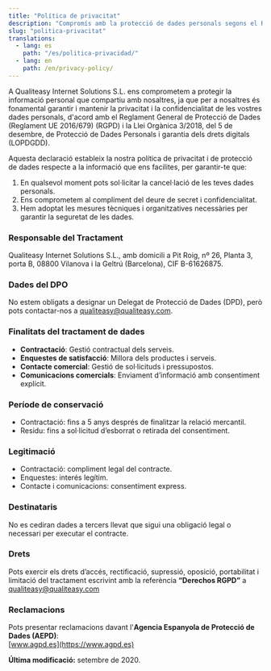 ```yaml
---
title: "Política de privacitat"
description: "Compromís amb la protecció de dades personals segons el RGPD i la LOPDGDD."
slug: "politica-privacitat"
translations:
  - lang: es
    path: "/es/politica-privacidad/"
  - lang: en
    path: /en/privacy-policy/
---
```


A Qualiteasy Internet Solutions S.L. ens comprometem a protegir la informació personal que compartiu amb nosaltres, ja que per a nosaltres és fonamental garantir i mantenir la privacitat i la confidencialitat de les vostres dades personals, d'acord amb el Reglament General de Protecció de Dades (Reglament UE 2016/679) (RGPD) i la Llei Orgànica 3/2018, del 5 de desembre, de Protecció de Dades Personals i garantia dels drets digitals (LOPDGDD).

Aquesta declaració estableix la nostra política de privacitat i de protecció de dades respecte a la informació que ens facilites, per garantir-te que:

1. En qualsevol moment pots sol·licitar la cancel·lació de les teves dades personals.
2. Ens comprometem al compliment del deure de secret i confidencialitat.
3. Hem adoptat les mesures tècniques i organitzatives necessàries per garantir la seguretat de les dades.

### Responsable del Tractament

Qualiteasy Internet Solutions S.L., amb domicili a Pit Roig, nº 26, Planta 3, porta B, 08800 Vilanova i la Geltrú (Barcelona), CIF B-61626875.

### Dades del DPO

No estem obligats a designar un Delegat de Protecció de Dades (DPD), però pots contactar-nos a [qualiteasy@qualiteasy.com](mailto:qualiteasy@qualiteasy.com).

### Finalitats del tractament de dades

- **Contractació**: Gestió contractual dels serveis.
- **Enquestes de satisfacció**: Millora dels productes i serveis.
- **Contacte comercial**: Gestió de sol·licituds i pressupostos.
- **Comunicacions comercials**: Enviament d’informació amb consentiment explícit.

### Període de conservació

- Contractació: fins a 5 anys després de finalitzar la relació mercantil.  
- Residu: fins a sol·licitud d’esborrat o retirada del consentiment.

### Legitimació

- Contractació: compliment legal del contracte.  
- Enquestes: interés legítim.  
- Contacte i comunicacions: consentiment express.

### Destinataris

No es cediran dades a tercers llevat que sigui una obligació legal o necessari per executar el contracte.

### Drets

Pots exercir els drets d’accés, rectificació, supressió, oposició, portabilitat i limitació del tractament escrivint amb la referència **“Derechos RGPD”** a [qualiteasy@qualiteasy.com](mailto:qualiteasy@qualiteasy.com)

### Reclamacions

Pots presentar reclamacions davant l'**Agencia Espanyola de Protecció de Dades (AEPD)**:  
[www.agpd.es](https://www.agpd.es) 

**Última modificació:** setembre de 2020.